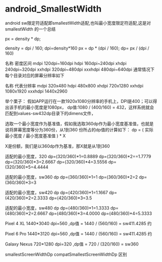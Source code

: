 # android_SmallestWidth
android  sw限定符适配即smallestWidth适配,也叫最小宽度限定符适配,这是对smallestWidth 的一个总结



px = density * dp;

density = dpi / 160;
dpi=density*160
px = dp * (dpi / 160);
dp= px / (dpi / 160) 

名称	密度区间
mdpi	120dpi~160dpi
hdpi	160dpi~240dpi
xhdpi	240dpi~320dpi
xxhdpi	320dpi~480dpi
xxxhdpi	480dpi~640dpi
通常情况下每个目录对应的屏幕分辨率如下

名称	代表分辨率
mdpi	320x480
hdpi	480x800
xhdpi	720x1280
xxhdpi	1080x1920
xxxhdpi	1440x2960

举个栗子：
假如APP运行在一款1920x1080分辨率的手机上，DPI是400；可以得出该手机的最小宽度是1080px，
dp值:1080 / (400/160) = 432，这样系统就会匹配到values-sw432dp目录下的dimens文件，

选取一个最小宽度作为基准值，假如我选取360dp作为最小宽度基准值，也就是说将屏幕宽度等分为360份，从1到360 份所占的dp值的计算如下：
dp = ( 实际最小宽度 / 最小宽度基准值 ) * X

X是份额，我们是以360dp作为基准，那X就是从1到360

适配的最小宽度，320
dp=(320/360)*1=0.8889
dp=(320/360)*2==1.7779
dp=(320/360)*3=2.6667
dp=(320/360)*4=3.5556
dp=(320/360)*5=4.4444


适配的最小宽度，sw360 dp
dp=(360/360)*1=1
dp=(360/360)*2=2
dp=(360/360)*3=3


适配的最小宽度，sw420 dp
dp=(420/360)*1=1.1667
dp=(420/360)*2=2.3333
dp=(420/360)*3=3.5


适配的最小宽度，sw480 dp
dp=(480/360)*1=1.3333
dp=(480/360)*2=2.6667
dp=(480/360)*3=4.0000
dp=(480/360)*4=5.3333


 
Pixel 4 XL 1440*3040  dpi=560 ,dp值 = 1440 / (560/160) = sw411.4285 约

Pixel 6 Pro  1440*3120 dpi=560 ,dp值 = 1440 / (560/160) = sw411.4285 约

Galaxy Nexus 720*1280 dpi=320 ,dp值 = 720 / (320/160) = sw360 

smallestScreenWidthDp compatSmallestScreenWidthDp 区别
